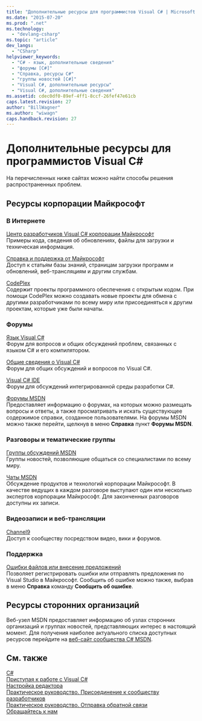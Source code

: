 ```yaml
---
title: "Дополнительные ресурсы для программистов Visual C# | Microsoft Docs"
ms.date: "2015-07-20"
ms.prod: ".net"
ms.technology: 
  - "devlang-csharp"
ms.topic: "article"
dev_langs: 
  - "CSharp"
helpviewer_keywords: 
  - "C# - язык, дополнительные сведения"
  - "форумы [C#]"
  - "Справка, ресурсы C#"
  - "группы новостей [C#]"
  - "Visual C#, дополнительные ресурсы"
  - "Visual C#, дополнительные сведения"
ms.assetid: cdec0df0-89ef-4ff1-8ccf-26fef47e61cb
caps.latest.revision: 27
author: "BillWagner"
ms.author: "wiwagn"
caps.handback.revision: 27
---
```

# Дополнительные ресурсы для программистов Visual C# #
На перечисленных ниже сайтах можно найти способы решения распространенных проблем.  
  
## Ресурсы корпорации Майкрософт  
  
### В Интернете  
 [Центр разработчиков Visual C\# корпорации Майкрософт](http://go.microsoft.com/fwlink/?LinkId=47811)  
 Примеры кода, сведения об обновлениях, файлы для загрузки и техническая информация.  
  
 [Справка и поддержка от Майкрософт](http://go.microsoft.com/fwlink/?LinkID=108287)  
 Доступ к статьям базы знаний, страницам загрузки программ и обновлений, веб\-трансляциям и другим службам.  
  
 [CodePlex](http://go.microsoft.com/fwlink/?LinkId=137330)  
 Содержит проекты программного обеспечения с открытым кодом.  При помощи CodePlex можно создавать новые проекты для обмена с другими разработчиками по всему миру или присоединяться к другим проектам, которые уже были начаты.  
  
### Форумы  
 [Язык Visual C\#](http://go.microsoft.com/fwlink/?LinkId=165947)  
 Форум для вопросов и общих обсуждений проблем, связанных с языком C\# и его компилятором.  
  
 [Общие сведения о Visual C\#](http://go.microsoft.com/fwlink/?LinkId=165948)  
 Форум для общих обсуждений и вопросов по Visual C\#.  
  
 [Visual C\# IDE](http://go.microsoft.com/fwlink/?LinkId=165951)  
 Форум для обсуждений интегрированной среды разработки C\#.  
  
 [Форумы MSDN](http://go.microsoft.com/fwlink/?LinkId=157697)  
 Предоставляет информацию о форумах, на которых можно размещать вопросы и ответы, а также просматривать и искать существующее содержимое справки, созданное пользователями.  На форумы MSDN можно также перейти, щелкнув в меню **Справка** пункт **Форумы MSDN**.  
  
### Разговоры и тематические группы  
 [Группы обсуждений MSDN](http://go.microsoft.com/fwlink/?LinkId=145961)  
 Группы новостей, позволяющие общаться со специалистами по всему миру.  
  
 [Чаты MSDN](http://go.microsoft.com/fwlink/?LinkId=145962)  
 Обсуждение продуктов и технологий корпорации Майкрософт.  В качестве ведущих в каждом разговоре выступают один или несколько экспертов корпорации Майкрософт.  Для законченных разговоров доступны их записи.  
  
### Видеозаписи и веб\-трансляции  
 [Channel9](http://go.microsoft.com/fwlink/?LinkID=123827)  
 Доступ к сообществу посредством видео, вики и форумов.  
  
### Поддержка  
 [Ошибки файлов или внесение предложений](http://go.microsoft.com/fwlink/?LinkID=79804)  
 Позволяет регистрировать ошибки или отправлять предложения по Visual Studio в Майкрософт.  Сообщить об ошибке можно также, выбрав в меню **Справка** команду **Сообщить об ошибке**.  
  
## Ресурсы сторонних организаций  
 Веб\-узел MSDN предоставляет информацию об узлах сторонних организаций и группах новостей, представляющих интерес в настоящий момент.  Для получения наиболее актуального списка доступных ресурсов перейдите на [веб\-сайт сообщества C\# MSDN](http://go.microsoft.com/fwlink/?LinkId=165945).  
  
## См. также  
 [C\#](../../csharp/csharp.md)   
 [Приступая к работе с Visual C\#](../../csharp/getting-started/getting-started-with-csharp.md)   
 [Настройка редактора](/visual-studio/ide/customizing-the-editor)   
 [Практическое руководство. Присоединение к сообществу разработчиков](../Topic/How%20to:%20Get%20Involved%20in%20the%20Developer%20Community.md)   
 [Практическое руководство. Отправка обратной связи](../Topic/How%20to:%20Send%20Feedback%20About%20Visual%20Studio.md)   
 [Обращайтесь к нам](/visual-studio/ide/talk-to-us)